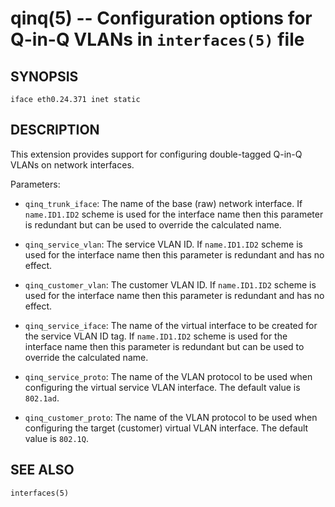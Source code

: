 qinq(5) -- Configuration options for Q-in-Q VLANs in `interfaces(5)` file
=========================================================================

SYNOPSIS
--------

    iface eth0.24.371 inet static


DESCRIPTION
-----------

This extension provides support for configuring double-tagged Q-in-Q
VLANs on network interfaces.

Parameters:

  *  `qinq_trunk_iface`:
  The name of the base (raw) network interface. If `name.ID1.ID2`
  scheme is used for the interface name then this parameter is
  redundant but can be used to override the calculated name.
  
  * `qinq_service_vlan`:
  The service VLAN ID. If `name.ID1.ID2` scheme is used for the
  interface name then this parameter is redundant and has no
  effect.
  
  * `qinq_customer_vlan`:
  The customer VLAN ID. If `name.ID1.ID2` scheme is used for the
  interface name then this parameter is redundant and has no effect.
  
  * `qinq_service_iface`:
  The name of the virtual interface to be created for the service VLAN
  ID tag. If `name.ID1.ID2` scheme is used for the interface name then
  this parameter is redundant but can be used to override the
  calculated name.
  
  * `qinq_service_proto`:
  The name of the VLAN protocol to be used when configuring the
  virtual service VLAN interface. The default value is `802.1ad`.
  
  * `qinq_customer_proto`:
  The name of the VLAN protocol to be used when configuring the
  target (customer) virtual VLAN interface. The default value is
  `802.1Q`.


SEE ALSO
--------

`interfaces(5)`
